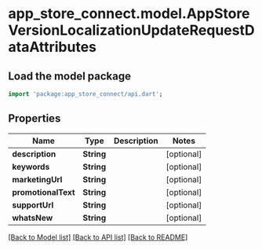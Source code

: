 # app_store_connect.model.AppStoreVersionLocalizationUpdateRequestDataAttributes

## Load the model package
```dart
import 'package:app_store_connect/api.dart';
```

## Properties
Name | Type | Description | Notes
------------ | ------------- | ------------- | -------------
**description** | **String** |  | [optional] 
**keywords** | **String** |  | [optional] 
**marketingUrl** | **String** |  | [optional] 
**promotionalText** | **String** |  | [optional] 
**supportUrl** | **String** |  | [optional] 
**whatsNew** | **String** |  | [optional] 

[[Back to Model list]](../README.md#documentation-for-models) [[Back to API list]](../README.md#documentation-for-api-endpoints) [[Back to README]](../README.md)


